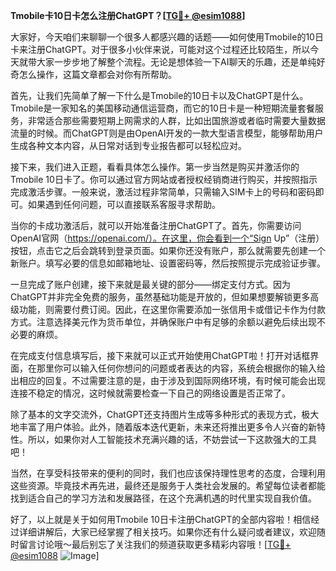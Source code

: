 **Tmobile卡10日卡怎么注册ChatGPT？[[TG💪+ @esim1088](https://t.me/s/esim1088)]**

大家好，今天咱们来聊聊一个很多人都感兴趣的话题——如何使用Tmobile的10日卡来注册ChatGPT。对于很多小伙伴来说，可能对这个过程还比较陌生，所以今天就带大家一步步地了解整个流程。无论是想体验一下AI聊天的乐趣，还是单纯好奇怎么操作，这篇文章都会对你有所帮助。

首先，让我们先简单了解一下什么是Tmobile的10日卡以及ChatGPT是什么。Tmobile是一家知名的美国移动通信运营商，而它的10日卡是一种短期流量套餐服务，非常适合那些需要短期上网需求的人群，比如出国旅游或者临时需要大量数据流量的时候。而ChatGPT则是由OpenAI开发的一款大型语言模型，能够帮助用户生成各种文本内容，从日常对话到专业报告都可以轻松应对。

接下来，我们进入正题，看看具体怎么操作。第一步当然是购买并激活你的Tmobile 10日卡了。你可以通过官方网站或者授权经销商进行购买，并按照指示完成激活步骤。一般来说，激活过程非常简单，只需输入SIM卡上的号码和密码即可。如果遇到任何问题，可以直接联系客服寻求帮助。

当你的卡成功激活后，就可以开始准备注册ChatGPT了。首先，你需要访问OpenAI官网（https://openai.com/）。在这里，你会看到一个“Sign Up”（注册）按钮，点击它之后会跳转到登录页面。如果你还没有账户，那么就需要先创建一个新账户。填写必要的信息如邮箱地址、设置密码等，然后按照提示完成验证步骤。

一旦完成了账户创建，接下来就是最关键的部分——绑定支付方式。因为ChatGPT并非完全免费的服务，虽然基础功能是开放的，但如果想要解锁更多高级功能，则需要付费订阅。因此，在这里你需要添加一张信用卡或借记卡作为付款方式。注意选择美元作为货币单位，并确保账户中有足够的余额以避免后续出现不必要的麻烦。

在完成支付信息填写后，接下来就可以正式开始使用ChatGPT啦！打开对话框界面，在那里你可以输入任何你想问的问题或者表达的内容，系统会根据你的输入给出相应的回复。不过需要注意的是，由于涉及到国际网络环境，有时候可能会出现连接不稳定的情况，这时候就需要检查一下自己的网络设置是否正常了。

除了基本的文字交流外，ChatGPT还支持图片生成等多种形式的表现方式，极大地丰富了用户体验。此外，随着版本迭代更新，未来还将推出更多令人兴奋的新特性。所以，如果你对人工智能技术充满兴趣的话，不妨尝试一下这款强大的工具吧！

当然，在享受科技带来的便利的同时，我们也应该保持理性思考的态度，合理利用这些资源。毕竟技术再先进，最终还是服务于人类社会发展的。希望每位读者都能找到适合自己的学习方法和发展路径，在这个充满机遇的时代里实现自我价值。

好了，以上就是关于如何用Tmobile 10日卡注册ChatGPT的全部内容啦！相信经过详细讲解后，大家已经掌握了相关技巧。如果你还有什么疑问或者建议，欢迎随时留言讨论哦～最后别忘了关注我们的频道获取更多精彩内容哦！[[TG💪+ @esim1088](https://t.me/s/esim1088) ![Image](https://i.postimg.cc/4NQfJmqS/Snipaste-2025-05-13-00-14-12.png)]